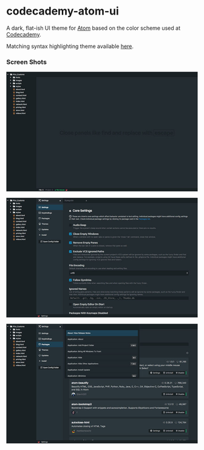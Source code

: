 # codecademy-atom-ui

A dark, flat-ish UI theme for [Atom](http://www.atom.io) based on the color scheme used at [Codecademy](http://www.codecademy.com).

Matching syntax highlighting theme available [here](https://www.github.com/mikedisbrow/codecademy-syntax).

### Screen Shots

[![Main](https://raw.githubusercontent.com/mikedisbrow/codecademy-atom-ui/master/screenshots/ui-one-small.jpg)](https://raw.githubusercontent.com/mikedisbrow/codecademy-atom-ui/master/screenshots/ui-one-big.jpg)

[![Settings](https://raw.githubusercontent.com/mikedisbrow/codecademy-atom-ui/master/screenshots/ui-two-small.jpg)](https://raw.githubusercontent.com/mikedisbrow/codecademy-atom-ui/master/screenshots/ui-two-big.jpg)

[![Command P](https://raw.githubusercontent.com/mikedisbrow/codecademy-atom-ui/master/screenshots/ui-three-small.jpg)](https://raw.githubusercontent.com/mikedisbrow/codecademy-atom-ui/master/screenshots/ui-three-big.jpg)
